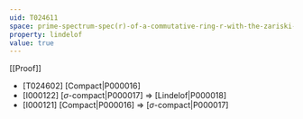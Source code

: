```yaml
---
uid: T024611
space: prime-spectrum-spec(r)-of-a-commutative-ring-r-with-the-zariski-topology
property: lindelof
value: true
---
```

[[Proof]]

* [T024602] [Compact|P000016]
* [I000122] [$\sigma$-compact|P000017] => [Lindelof|P000018]
* [I000121] [Compact|P000016] => [$\sigma$-compact|P000017]

